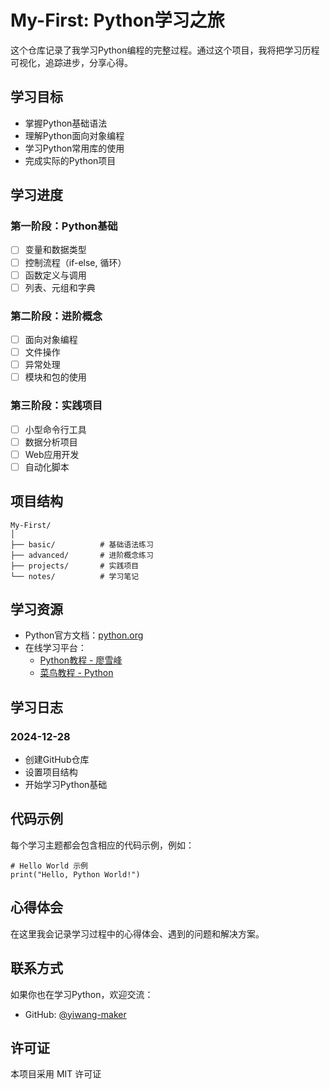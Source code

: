 # My-First: Python学习之旅

这个仓库记录了我学习Python编程的完整过程。通过这个项目，我将把学习历程可视化，追踪进步，分享心得。

## 学习目标

- 掌握Python基础语法
- 理解Python面向对象编程
- 学习Python常用库的使用
- 完成实际的Python项目

## 学习进度

### 第一阶段：Python基础
- [ ] 变量和数据类型
- [ ] 控制流程（if-else, 循环）
- [ ] 函数定义与调用
- [ ] 列表、元组和字典

### 第二阶段：进阶概念
- [ ] 面向对象编程
- [ ] 文件操作
- [ ] 异常处理
- [ ] 模块和包的使用

### 第三阶段：实践项目
- [ ] 小型命令行工具
- [ ] 数据分析项目
- [ ] Web应用开发
- [ ] 自动化脚本

## 项目结构

    My-First/
    │
    ├── basic/          # 基础语法练习
    ├── advanced/       # 进阶概念练习
    ├── projects/       # 实践项目
    └── notes/          # 学习笔记

## 学习资源

- Python官方文档：[python.org](https://www.python.org/)
- 在线学习平台：
  - [Python教程 - 廖雪峰](https://www.liaoxuefeng.com/wiki/1016959663602400)
  - [菜鸟教程 - Python](https://www.runoob.com/python3/python3-tutorial.html)

## 学习日志

### 2024-12-28
- 创建GitHub仓库
- 设置项目结构
- 开始学习Python基础

## 代码示例

每个学习主题都会包含相应的代码示例，例如：

    # Hello World 示例
    print("Hello, Python World!")

## 心得体会

在这里我会记录学习过程中的心得体会、遇到的问题和解决方案。

## 联系方式

如果你也在学习Python，欢迎交流：
- GitHub: [@yiwang-maker](https://github.com/yiwang-maker)

## 许可证

本项目采用 MIT 许可证
